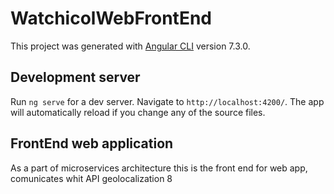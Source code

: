 # WatchicolWebFrontEnd

This project was generated with [Angular CLI](https://github.com/angular/angular-cli) version 7.3.0.

## Development server

Run `ng serve` for a dev server. Navigate to `http://localhost:4200/`. The app will automatically reload if you change any of the source files.

## FrontEnd web application
As a part of microservices architecture this is the front end for web app, comunicates whit API geolocalization 8
